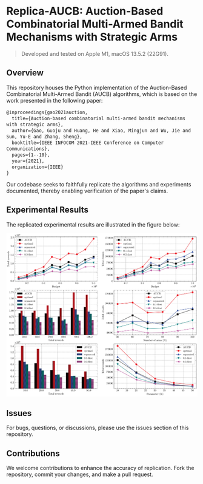 # Replica-AUCB: Auction-Based Combinatorial Multi-Armed Bandit Mechanisms with Strategic Arms

> Developed and tested on Apple M1, macOS 13.5.2 (22G91).

## Overview

This repository houses the Python implementation of the Auction-Based Combinatorial Multi-Armed Bandit (AUCB)
algorithms, which is based on the work presented in the following paper:

```
@inproceedings{gao2021auction,
  title={Auction-based combinatorial multi-armed bandit mechanisms with strategic arms},
  author={Gao, Guoju and Huang, He and Xiao, Mingjun and Wu, Jie and Sun, Yu-E and Zhang, Sheng},
  booktitle={IEEE INFOCOM 2021-IEEE Conference on Computer Communications},
  pages={1--10},
  year={2021},
  organization={IEEE}
}
```

Our codebase seeks to faithfully replicate the algorithms and experiments documented, thereby enabling verification of
the paper's claims.

## Experimental Results

The replicated experimental results are illustrated in the figure below:

![Replicated Experimental Results](fig.jpg)

## Issues

For bugs, questions, or discussions, please use the issues section of this repository.

## Contributions

We welcome contributions to enhance the accuracy of replication. Fork the repository, commit your changes, and make a
pull request.

